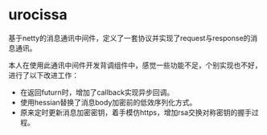 # urocissa
基于netty的消息通讯中间件，定义了一套协议并实现了request与response的消息通讯。


本人在使用此通讯中间件开发背调组件中，感觉一些功能不足，个别实现也不好，进行了以下改进工作：
- 在返回futurn时，增加了callback实现异步回调。
- 使用hessian替换了消息body加密前的低效序列化方式。
- 原来定时更新消息加密密钥，着手模仿https，增加rsa交换对称密钥的握手过程。
